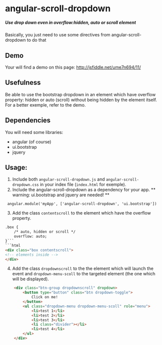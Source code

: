 angular-scroll-dropdown
===================

##### Use drop down even in overflow:hidden, auto or scroll element
Basically, you just need to use some directives from angular-scroll-dropdown to do that

## Demo

Your will find a demo on this page:
http://jsfiddle.net/ume7n694/11/

## Usefulness

Be able to use the bootstrap dropdown in an element which have overflow property: hidden or auto (scroll) without being hidden by the element itself. For a better exemple, refer to the demo.

## Dependencies

You will need some libraries:
- angular (of course)
- ui.bootstrap
- jquery

## Usage:

1. Include both `angular-scroll-dropdown.js` and `angular-scroll-dropdown.css` in your index file (`index.html` for exemple).
2. Include the angular-scroll-dropdown as a dependency for your app.
** warning: ui.bootstrap and jquery are needed! **
```angular
 angular.module('myApp', ['angular-scroll-dropdown', 'ui.bootstrap'])
```
3. Add the class `contentscroll` to the element which have the overflow property.
```html
.box {
    /* auto, hidden or scroll */
    overflow: auto;
}```
```html
<div class="box contentscroll">
<!-- elements inside -->
</div>
```
4. Add the class `dropdownscroll` to the the element which will launch the event and `dropdown-menu-scoll` to the targeted element (the one which will be displayed).
```html
    <div class="btn-group dropdownscroll" dropdown>
        <button type="button" class="btn dropdown-toggle">
            Click on me!
        </button>
        <ul class="dropdown-menu dropdown-menu-scoll" role="menu">
            <li>test 1</li>
            <li>test 2</li>
            <li>test 3</li>
            <li class="divider"></li>
            <li>test 4</li>
        </ul>
    </div>
```